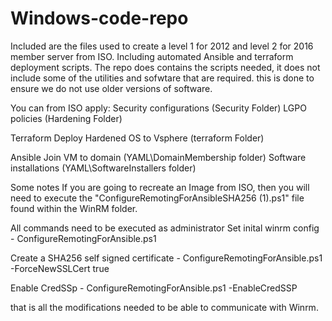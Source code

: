 # Windows-code-repo
Included are the files used to create a level 1 for 2012 and level 2 for 2016 member server from ISO. Including automated Ansible and terraform deployment scripts. The repo does contains the scripts needed, it does not include some of the utilities and sofwtare that are required. this is done to ensure we do not use older versions of software.

 You can from ISO apply: 
    Security configurations (Security Folder)
    LGPO policies (Hardening Folder)
    
 Terraform 
    Deploy Hardened OS to Vsphere (terraform Folder)
 
 Ansible 
     Join VM to domain (YAML\DomainMembership folder)
     Software installations (YAML\SoftwareInstallers folder)

Some notes
If you are going to recreate an Image from ISO, then you will need to execute the "ConfigureRemotingForAnsibleSHA256 (1).ps1" file found within the WinRM folder.

All commands need to be executed as administrator 
Set inital winrm config - ConfigureRemotingForAnsible.ps1

Create a SHA256 self signed certificate - ConfigureRemotingForAnsible.ps1 -ForceNewSSLCert true

Enable CredSSp - ConfigureRemotingForAnsible.ps1 -EnableCredSSP    

that is all the modifications needed to be able to communicate with Winrm.
